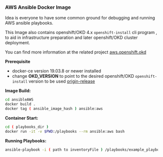 ### AWS Ansible Docker Image
Idea is everyone to have some common ground for debugging and running AWS ansible playbooks.

This Image also contains openshift/OKD 4.x `openshift-install` cli program , to aid in infrastructure preparation and later openshift/OKD cluster deployment.<br>

You can find more information at the related project [aws.openshift.okd](https://github.com/koceg/aws.openshift.okd)

**Prerequisite**
- docker-ce version 19.03.8 or newer installed
- change **OKD_VERSION** to point to the desired openshift/OKD `openshift-install` version to be used [origin-release](https://origin-release.svc.ci.openshift.org/)

**Image Build:**
```bash
cd ansibleAWS
docker build .
docker tag ( ansible_image_hash ) ansible:aws
```
**Container Start:**
```bash
cd ( playbooks_dir )
docker run -it -v $PWD:/playbooks --rm ansible:aws bash
```
**Running Playbooks:**
```bash
ansible-playbook -i ( path to inventoryFile ) /playbooks/example_playbook.yaml
```